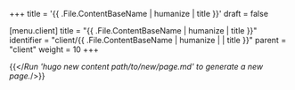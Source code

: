 +++
title = '{{ .File.ContentBaseName | humanize | title }}'
draft = false

[menu.client]
title = "{{ .File.ContentBaseName | humanize | title }}"
identifier = "client/{{ .File.ContentBaseName | humanize | | title }}"
parent = "client"
weight = 10
+++

{{</*Run 'hugo new content path/to/new/page.md' to generate a new page.*/>}}
